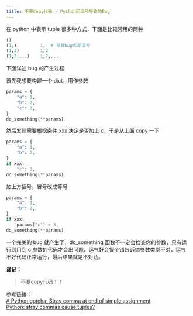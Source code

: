 ```yaml
---
title: 不要Copy代码 - Python尾逗号导致的Bug
---
```



在 python 中表示 tuple 很多种方式，下面是比较常用的两种

```python
()
(1,)         1,  # 导致bug的尾逗号
(1,2)        1,2
(1,2,...)    1,2,...
```

下面详述 bug 的产生过程

首先我想要构建一个 dict，用作参数

```python
params = {
    "a": 1,
    "b": 2,
    "c": 3,
}
do_something(**params)
```

然后发现需要根据条件 xxx 决定是否加上 c，于是从上面 copy 一下

```python
params = {
    "a": 1,
    "b": 2,
}
if xxx:
    "c": 3,
do_something(**params)
```

加上方括号，冒号改成等号

```python
params = {
    "a": 1,
    "b": 2,
}
if xxx:
    params["c"] = 3,
do_something(**params)
```

一个完美的 bug 就产生了，do_something 函数不一定会检查你的参数，只有运行到用到 c 参数的代码才会出问题，运气好会报个错告诉你参数类型不对，运气不好代码正常运行，最后结果就是不对劲。


**谨记：** 

> 不要copy代码！！


参考链接：  
[A Python gotcha: Stray comma at end of simple assignment](http://stackoverflow.com/questions/11621289/a-python-gotcha-stray-comma-at-end-of-simple-assignment)  
[Python: stray commas cause tuples?](https://bradmontgomery.net/blog/python-stray-commas-cause-tuples/)  
